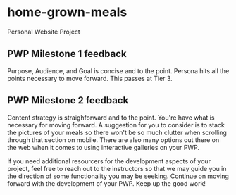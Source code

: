 # home-grown-meals
Personal Website Project 

## PWP Milestone 1 feedback

Purpose, Audience, and Goal is concise and to the point.
Persona hits all the points necessary to move forward.
This passes at Tier 3.

## PWP Milestone 2 feedback
Content strategy is straighforward and to the point. You're have what is necessary for moving forward. A suggestion for you to consider is to stack the pictures of your meals so there won't be so much clutter when scrolling through that section on mobile. There are also many options out there on the web when it comes to using interactive galleries on your PWP. 

If you need additional resourcers for the development aspects of your project, feel free to reach out to the instructors so that we may guide you in the direction of some functionality you may be seeking. Continue on moving forward with the development of your PWP. Keep up the good work!

